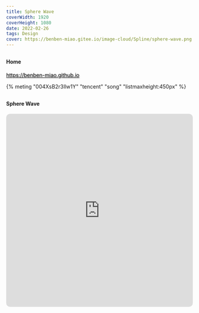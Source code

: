 ```yaml
---
title: Sphere Wave
coverWidth: 1920
coverHeight: 1080
date: 2022-02-26
tags: Design
cover: https://benben-miao.gitee.io/image-cloud/Spline/sphere-wave.png
---
```


<!-- <div style="background-color: #eeeeee; width: 120px; padding:5px 20px; border-radius: 3px;">Read More</div> -->
<!-- more -->

## 
#### Home
<div class="card">
  <a href="https://benben-miao.github.io" style="text-shadow: 1px 1px 3px #888;">https://benben-miao.github.io</a>
</div>

{% meting "004XsB2r3Ilw1Y" "tencent" "song" "listmaxheight:450px" %}

## 
#### Sphere Wave
<div class="frame">
  <iframe frameborder="0" allowfullscreen mozallowfullscreen="true" webkitallowfullscreen="true" allow="fullscreen; autoplay; vr" 
  style="width: 100%; height: 520px; border-radius: 10px;" 
  src="https://my.spline.design/spherewave-988ac6b578af900216add7776d4f3fde/">
  </iframe>
</div>